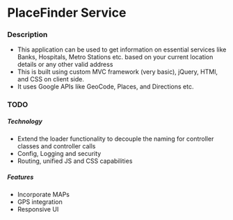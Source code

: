 # PlaceFinder Service

### Description

* This application can be used to get information on essential services like Banks, Hospitals, Metro Stations etc. based on your current location details or any other valid address
* This is built using custom MVC framework (very basic), jQuery, HTMl, and CSS on client side.
* It uses Google APIs like GeoCode, Places, and Directions etc.

### TODO

##### Technology

* Extend the loader functionality to decouple the naming for controller classes and controller calls
* Config, Logging and security
* Routing, unified JS and CSS capabilities

##### Features

* Incorporate MAPs
* GPS integration
* Responsive UI